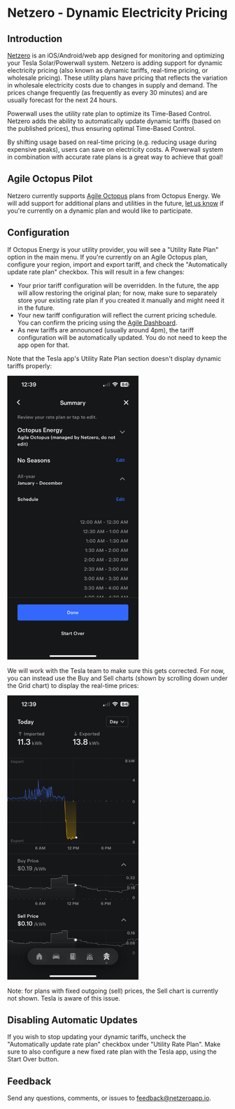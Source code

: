 # Netzero - Dynamic Electricity Pricing

## Introduction
[Netzero](https://www.netzeroapp.io) is an iOS/Android/web app designed for monitoring
and optimizing your Tesla Solar/Powerwall system. Netzero is adding support for dynamic
electricity pricing (also known as dynamic tariffs, real-time pricing, or wholesale pricing).
These utility plans have pricing that reflects the variation in wholesale electricity costs
due to changes in supply and demand.  The prices change frequently (as frequently as every
30 minutes) and are usually forecast for the next 24 hours.

Powerwall uses the utility rate plan to optimize its Time-Based Control.  Netzero adds the
ability to automatically update dynamic tariffs (based on the published prices),
thus ensuring optimal Time-Based Control.

By shifting usage based on real-time pricing (e.g. reducing usage during expensive peaks),
users can save on electricity costs.  A Powerwall system in combination with accurate rate plans is
a great way to achieve that goal!

## Agile Octopus Pilot

Netzero currently supports [Agile Octopus](https://octopus.energy/smart/agile/) plans from
Octopus Energy.  We will add support for additional plans and utilities in the future, [let
us know](mailto:feedback@netzeroapp.io) if you're currently on a dynamic plan and
would like to participate.

## Configuration

If Octopus Energy is your utility provider, you will see a "Utility Rate Plan" option in the
main menu.  If you're currently on an Agile Octopus plan, configure your region, import and export
tariff, and check the "Automatically update rate plan" checkbox.  This will result in a few changes:
- Your prior tariff configuration will be overridden.  In the future, the app will allow
  restoring the original plan; for now, make sure to separately store your existing rate plan if
  you created it manually and might need it in the future.
- Your new tariff configuration will reflect the current pricing schedule.  You can confirm the
  pricing using the [Agile Dashboard](https://agile.octopushome.net/dashboard).
- As new tariffs are announced (usually around 4pm), the tariff configuration will be
  automatically updated.  You do not need to keep the app open for that.

Note that the Tesla app's Utility Rate Plan section doesn't display dynamic tariffs properly:

<img src="utility-rate-plan.png" width="300" alt="Utility Rate Plan" />

We will work with the Tesla team to make sure this gets corrected.  For now, you can instead use the
Buy and Sell charts (shown by scrolling down under the Grid chart) to display the real-time prices:

<img src="buy-sell-prices.png" width="300" alt="Buy and Sell Prices" />

Note: for plans with fixed outgoing (sell) prices, the Sell chart is currently not shown.  Tesla is
aware of this issue.

## Disabling Automatic Updates

If you wish to stop updating your dynamic tariffs, uncheck the "Automatically update rate plan"
checkbox under "Utility Rate Plan".  Make sure to also configure a new fixed rate plan with the
Tesla app, using the Start Over button.


## Feedback

Send any questions, comments, or issues to [feedback@netzeroapp.io](mailto:feedback@netzeroapp.io).
